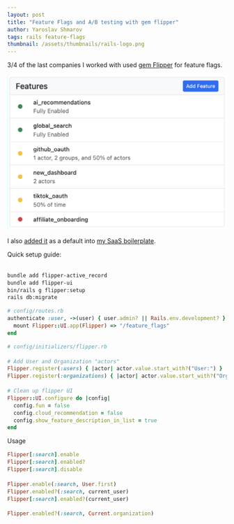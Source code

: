 ```yaml
---
layout: post
title: "Feature Flags and A/B testing with gem flipper"
author: Yaroslav Shmarov
tags: rails feature-flags
thumbnail: /assets/thumbnails/rails-logo.png
---
```


3/4 of the last companies I worked with used [gem Flipper](https://www.flippercloud.io) for feature flags.

![flipper ui](assets/images/flipper-ui.png)

I also [added it](https://github.com/yshmarov/moneygun/pull/292) as a default into [my SaaS boilerplate](https://github.com/yshmarov/moneygun/pull/292).

Quick setup guide:

```sh

bundle add flipper-active_record
bundle add flipper-ui
bin/rails g flipper:setup
rails db:migrate
```

```ruby
# config/routes.rb
authenticate :user, ->(user) { user.admin? || Rails.env.development? } do
  mount Flipper::UI.app(Flipper) => "/feature_flags"
end
```

```ruby
# config/initializers/flipper.rb

# Add User and Organization "actors"
Flipper.register(:users) { |actor| actor.value.start_with?("User:") }
Flipper.register(:organizations) { |actor| actor.value.start_with?("Organization:") }

# Clean up flipper UI
Flipper::UI.configure do |config|
  config.fun = false
  config.cloud_recommendation = false
  config.show_feature_description_in_list = true
end
```

Usage

```ruby
Flipper[:search].enable
Flipper[:search].enabled?
Flipper[:search].disable

Flipper.enable(:search, User.first)
Flipper.enabled?(:search, current_user)
Flipper[:search].enabled?(current_user)

Flipper.enabled?(:search, Current.organization)
```
